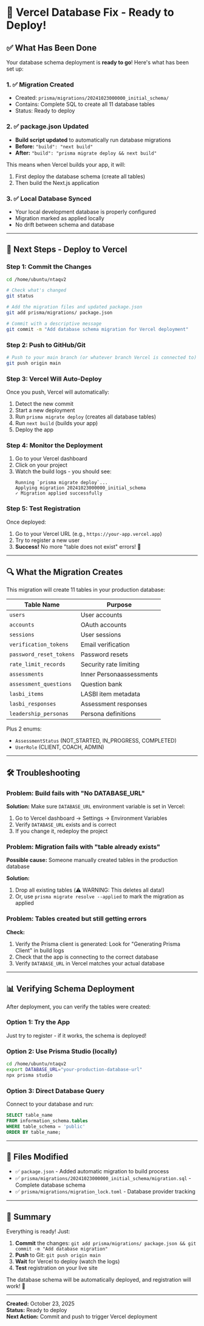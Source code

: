 # 🚀 Vercel Database Fix - Ready to Deploy!

## ✅ What Has Been Done

Your database schema deployment is **ready to go**! Here's what has been set up:

### 1. ✅ Migration Created
- Created: `prisma/migrations/20241023000000_initial_schema/`
- Contains: Complete SQL to create all 11 database tables
- Status: Ready to deploy

### 2. ✅ package.json Updated
- **Build script updated** to automatically run database migrations
- **Before:** `"build": "next build"`
- **After:** `"build": "prisma migrate deploy && next build"`

This means when Vercel builds your app, it will:
1. First deploy the database schema (create all tables)
2. Then build the Next.js application

### 3. ✅ Local Database Synced
- Your local development database is properly configured
- Migration marked as applied locally
- No drift between schema and database

---

## 🎯 Next Steps - Deploy to Vercel

### Step 1: Commit the Changes

```bash
cd /home/ubuntu/ntaqv2

# Check what's changed
git status

# Add the migration files and updated package.json
git add prisma/migrations/ package.json

# Commit with a descriptive message
git commit -m "Add database schema migration for Vercel deployment"
```

### Step 2: Push to GitHub/Git

```bash
# Push to your main branch (or whatever branch Vercel is connected to)
git push origin main
```

### Step 3: Vercel Will Auto-Deploy

Once you push, Vercel will automatically:
1. Detect the new commit
2. Start a new deployment
3. Run `prisma migrate deploy` (creates all database tables)
4. Run `next build` (builds your app)
5. Deploy the app

### Step 4: Monitor the Deployment

1. Go to your Vercel dashboard
2. Click on your project
3. Watch the build logs - you should see:
   ```
   Running `prisma migrate deploy`...
   Applying migration 20241023000000_initial_schema
   ✓ Migration applied successfully
   ```

### Step 5: Test Registration

Once deployed:
1. Go to your Vercel URL (e.g., `https://your-app.vercel.app`)
2. Try to register a new user
3. **Success!** No more "table does not exist" errors! 🎉

---

## 🔍 What the Migration Creates

This migration will create 11 tables in your production database:

| Table Name | Purpose |
|------------|---------|
| `users` | User accounts |
| `accounts` | OAuth accounts |
| `sessions` | User sessions |
| `verification_tokens` | Email verification |
| `password_reset_tokens` | Password resets |
| `rate_limit_records` | Security rate limiting |
| `assessments` | Inner Personaassessments |
| `assessment_questions` | Question bank |
| `lasbi_items` | LASBI item metadata |
| `lasbi_responses` | Assessment responses |
| `leadership_personas` | Persona definitions |

Plus 2 enums:
- `AssessmentStatus` (NOT_STARTED, IN_PROGRESS, COMPLETED)
- `UserRole` (CLIENT, COACH, ADMIN)

---

## 🛠️ Troubleshooting

### Problem: Build fails with "No DATABASE_URL"

**Solution:** Make sure `DATABASE_URL` environment variable is set in Vercel:
1. Go to Vercel dashboard → Settings → Environment Variables
2. Verify `DATABASE_URL` exists and is correct
3. If you change it, redeploy the project

### Problem: Migration fails with "table already exists"

**Possible cause:** Someone manually created tables in the production database

**Solution:**
1. Drop all existing tables (⚠️ WARNING: This deletes all data!)
2. Or, use `prisma migrate resolve --applied` to mark the migration as applied

### Problem: Tables created but still getting errors

**Check:**
1. Verify the Prisma client is generated: Look for "Generating Prisma Client" in build logs
2. Check that the app is connecting to the correct database
3. Verify `DATABASE_URL` in Vercel matches your actual database

---

## 📊 Verifying Schema Deployment

After deployment, you can verify the tables were created:

### Option 1: Try the App
Just try to register - if it works, the schema is deployed!

### Option 2: Use Prisma Studio (locally)
```bash
cd /home/ubuntu/ntaqv2
export DATABASE_URL="your-production-database-url"
npx prisma studio
```

### Option 3: Direct Database Query
Connect to your database and run:
```sql
SELECT table_name 
FROM information_schema.tables 
WHERE table_schema = 'public'
ORDER BY table_name;
```

---

## 📝 Files Modified

- ✅ `package.json` - Added automatic migration to build process
- ✅ `prisma/migrations/20241023000000_initial_schema/migration.sql` - Complete database schema
- ✅ `prisma/migrations/migration_lock.toml` - Database provider tracking

---

## 🎉 Summary

Everything is ready! Just:

1. **Commit** the changes: `git add prisma/migrations/ package.json && git commit -m "Add database migration"`
2. **Push** to Git: `git push origin main`
3. **Wait** for Vercel to deploy (watch the logs)
4. **Test** registration on your live site

The database schema will be automatically deployed, and registration will work! 🚀

---

**Created:** October 23, 2025  
**Status:** Ready to deploy  
**Next Action:** Commit and push to trigger Vercel deployment
